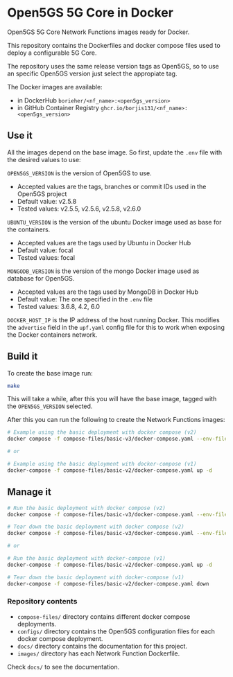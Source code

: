 # Open5GS 5G Core in Docker

Open5GS 5G Core Network Functions images ready for Docker.

This repository contains the Dockerfiles and docker compose files used to deploy a configurable 5G Core.

The repository uses the same release version tags as Open5GS, so to use an specific Open5GS version just select the appropiate tag.

The Docker images are available:
- in DockerHub `borieher/<nf_name>:<open5gs_version>`
- in GitHub Container Registry `ghcr.io/borjis131/<nf_name>:<open5gs_version>`

## Use it

All the images depend on the base image. So first, update the `.env` file with the desired values to use:

`OPEN5GS_VERSION` is the version of Open5GS to use.
- Accepted values are the tags, branches or commit IDs used in the Open5GS project
- Default value: v2.5.8
- Tested values: v2.5.5, v2.5.6, v2.5.8, v2.6.0

`UBUNTU_VERSION` is the version of the ubuntu Docker image used as base for the containers.
- Accepted values are the tags used by Ubuntu in Docker Hub
- Default value: focal
- Tested values: focal

`MONGODB_VERSION` is the version of the mongo Docker image used as database for Open5GS.
- Accepted values are the tags used by MongoDB in Docker Hub
- Default value: The one specified in the `.env` file
- Tested values: 3.6.8, 4.2, 6.0

`DOCKER_HOST_IP` is the IP address of the host running Docker. This modifies the `advertise` field in the `upf.yaml` config file for this to work when exposing the Docker containers network.

## Build it

To create the base image run:
```bash
make
```

This will take a while, after this you will have the base image, tagged with the `OPEN5GS_VERSION` selected.

After this you can run the following to create the Network Functions images:
```bash
# Example using the basic deployment with docker compose (v2)
docker compose -f compose-files/basic-v3/docker-compose.yaml --env-file=.env up -d

# or

# Example using the basic deployment with docker-compose (v1)
docker-compose -f compose-files/basic-v2/docker-compose.yaml up -d
```

## Manage it
```bash
# Run the basic deployment with docker compose (v2)
docker compose -f compose-files/basic-v3/docker-compose.yaml --env-file=.env up -d

# Tear down the basic deployment with docker compose (v2)
docker compose -f compose-files/basic-v3/docker-compose.yaml --env-file=.env down

# or

# Run the basic deployment with docker-compose (v1)
docker-compose -f compose-files/basic-v2/docker-compose.yaml up -d

# Tear down the basic deployment with docker-compose (v1)
docker-compose -f compose-files/basic-v2/docker-compose.yaml down
```

### Repository contents

- `compose-files/` directory contains different docker compose deployments.
- `configs/` directory contains the Open5GS configuration files for each docker compose deployment.
- `docs/` directory contains the documentation for this project.
- `images/` directory has each Network Function Dockerfile.

Check `docs/` to see the documentation.
